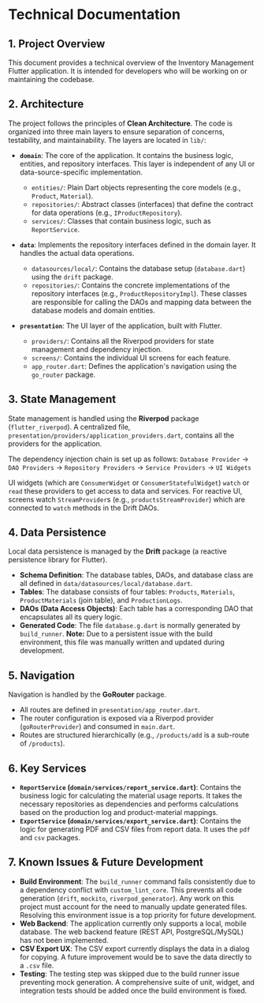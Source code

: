 # Technical Documentation

## 1. Project Overview
This document provides a technical overview of the Inventory Management Flutter application. It is intended for developers who will be working on or maintaining the codebase.

## 2. Architecture
The project follows the principles of **Clean Architecture**. The code is organized into three main layers to ensure separation of concerns, testability, and maintainability. The layers are located in `lib/`:

-   **`domain`**: The core of the application. It contains the business logic, entities, and repository interfaces. This layer is independent of any UI or data-source-specific implementation.
    -   `entities/`: Plain Dart objects representing the core models (e.g., `Product`, `Material`).
    -   `repositories/`: Abstract classes (interfaces) that define the contract for data operations (e.g., `IProductRepository`).
    -   `services/`: Classes that contain business logic, such as `ReportService`.

-   **`data`**: Implements the repository interfaces defined in the domain layer. It handles the actual data operations.
    -   `datasources/local/`: Contains the database setup (`database.dart`) using the `drift` package.
    -   `repositories/`: Contains the concrete implementations of the repository interfaces (e.g., `ProductRepositoryImpl`). These classes are responsible for calling the DAOs and mapping data between the database models and domain entities.

-   **`presentation`**: The UI layer of the application, built with Flutter.
    -   `providers/`: Contains all the Riverpod providers for state management and dependency injection.
    -   `screens/`: Contains the individual UI screens for each feature.
    -   `app_router.dart`: Defines the application's navigation using the `go_router` package.

## 3. State Management
State management is handled using the **Riverpod** package (`flutter_riverpod`). A centralized file, `presentation/providers/application_providers.dart`, contains all the providers for the application.

The dependency injection chain is set up as follows:
`Database Provider` -> `DAO Providers` -> `Repository Providers` -> `Service Providers` -> `UI Widgets`

UI widgets (which are `ConsumerWidget` or `ConsumerStatefulWidget`) `watch` or `read` these providers to get access to data and services. For reactive UI, screens watch `StreamProvider`s (e.g., `productsStreamProvider`) which are connected to `watch` methods in the Drift DAOs.

## 4. Data Persistence
Local data persistence is managed by the **Drift** package (a reactive persistence library for Flutter).

-   **Schema Definition**: The database tables, DAOs, and database class are all defined in `data/datasources/local/database.dart`.
-   **Tables**: The database consists of four tables: `Products`, `Materials`, `ProductMaterials` (join table), and `ProductionLogs`.
-   **DAOs (Data Access Objects)**: Each table has a corresponding DAO that encapsulates all its query logic.
-   **Generated Code**: The file `database.g.dart` is normally generated by `build_runner`. **Note:** Due to a persistent issue with the build environment, this file was manually written and updated during development.

## 5. Navigation
Navigation is handled by the **GoRouter** package.
-   All routes are defined in `presentation/app_router.dart`.
-   The router configuration is exposed via a Riverpod provider (`goRouterProvider`) and consumed in `main.dart`.
-   Routes are structured hierarchically (e.g., `/products/add` is a sub-route of `/products`).

## 6. Key Services

-   **`ReportService` (`domain/services/report_service.dart`)**: Contains the business logic for calculating the material usage reports. It takes the necessary repositories as dependencies and performs calculations based on the production log and product-material mappings.
-   **`ExportService` (`domain/services/export_service.dart`)**: Contains the logic for generating PDF and CSV files from report data. It uses the `pdf` and `csv` packages.

## 7. Known Issues & Future Development

-   **Build Environment**: The `build_runner` command fails consistently due to a dependency conflict with `custom_lint_core`. This prevents all code generation (`drift`, `mockito`, `riverpod_generator`). Any work on this project must account for the need to manually update generated files. Resolving this environment issue is a top priority for future development.
-   **Web Backend**: The application currently only supports a local, mobile database. The web backend feature (REST API, PostgreSQL/MySQL) has not been implemented.
-   **CSV Export UX**: The CSV export currently displays the data in a dialog for copying. A future improvement would be to save the data directly to a `.csv` file.
-   **Testing**: The testing step was skipped due to the build runner issue preventing mock generation. A comprehensive suite of unit, widget, and integration tests should be added once the build environment is fixed.
